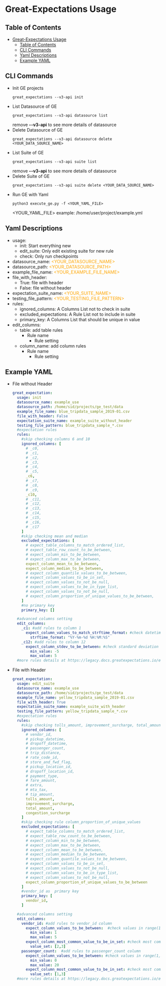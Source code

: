Great-Expectations Usage
===
## Table of Contents
- [Great-Expectations Usage](#Great-Expectations-Usage)
  - [Table of Contents](#Table-of-Contents)
  - [CLI Commands](#CLI-Commands)
  - [Yaml Descriptions](#Yaml-Descriptions)
  - [Example YAML](#Example-YAML)

## CLI Commands
- Init GE projects
    ```
    great_expectations --v3-api init
    ```
- List Datasource of GE
    ```
    great_expectations --v3-api datasource list
    ```
    remove **--v3-api** to see more details of datasource
- Delete Datasource of GE
    ```
    great_expectations --v3-api datasource delete <YOUR_DATA_SOURCE_NAME>
    ```
- List Suite of GE
    ```
    great_expectations --v3-api suite list
    ```
    remove **--v3-api** to see more details of datasource
- Delete Suite of GE
    ```
    great_expectations --v3-api suite delete <YOUR_DATA_SOURCE_NAME>
    ```
- Run GE with Yaml
    ```
    python3 execute_ge.py -f <YOUR_YAML_FILE>
    ```
    <YOUR_YAML_FILE> example: /home/user/project/example.yml

## Yaml Descriptions
- usage:
    * init: Start everything new
    * edit_suite: Only edit existing suite for new rule
    * check: Only run checkpoints 
- datasource_name: <span style="color:orange"><YOUR_DATASOURCE_NAME></span>
- datasource_path: <span style="color:orange"><YOUR_DATASOURCE_PATH></span>
- example_file_name: <span style="color:orange"><YOUR_EXAMPLE_FILE_NAME></span>
- file_with_header: 
    * True:  file with header
    * False: file without header
- expectation_suite_name: <span style="color:orange"><YOUR_SUITE_NAME></span>
- testing_file_pattern: <span style="color:orange"><YOUR_TESTING_FILE_PATTERN></span>
- rules:
    * ignored_columns: A Columns List not to check in suite
    * excluded_expectations: A Rule List not to include in suite
    * primary_key: A Columns List that should be unique in value
- edit_columns:
    * table: add table rules
        - Rule name 
            - Rule setting
    * column_name: add column rules
        - Rule name
            - Rule setting

## Example YAML

* File without Header
    ```yaml
    great_expectation:
      usage: init
      datasource_name: example_use
      datasource_path: /home/sid/projects/ge_test/data
      example_file_name: blue_tripdata_sample_2019-01.csv
      file_with_header: False
      expectation_suite_name: example_suite_without_header
      testing_file_pattern: blue_tripdata_sample_*.csv
      #expectation rules
      rules:
        #skip checking columns 6 and 10
        ignored_columns: [
          # _c0, 
          # _c1, 
          # _c2, 
          # _c3, 
          # _c4, 
          # _c5, 
          _c6, 
          # _c7, 
          # _c8, 
          # _c9, 
          _c10, 
          # _c11, 
          # _c12, 
          # _c13, 
          # _c14, 
          # _c15, 
          # _c16, 
          # _c17
        ]
        #skip checking mean and median
        excluded_expectations: [
          # expect_table_columns_to_match_ordered_list,
          # expect_table_row_count_to_be_between,
          # expect_column_min_to_be_between,
          # expect_column_max_to_be_between,
          expect_column_mean_to_be_between,
          expect_column_median_to_be_between,
          # expect_column_quantile_values_to_be_between,
          # expect_column_values_to_be_in_set,
          # expect_column_values_to_not_be_null,
          # expect_column_values_to_be_in_type_list,
          # expect_column_values_to_not_be_null,
          # expect_column_proportion_of_unique_values_to_be_between,
        ]
        #no primary key
        primary_key: []

      #advanced columns setting
      edit_columns:
        _c1: #add rules to column 1
          expect_column_values_to_match_strftime_format: #check datetime str format
            strftime_format: "%Y-%m-%d %H:%M:%S"
        _c12: #add rules to column 12
          expect_column_stdev_to_be_between: #check standard deviation
            min_value: -5
            max_value: 5
      #more rules details at https://legacy.docs.greatexpectations.io/en/stable/autoapi/great_expectations/expectations/index.html


* File with Header
    ```yaml
    great_expectation:
      usage: edit_suite
      datasource_name: example_use
      datasource_path: /home/sid/projects/ge_test/data
      example_file_name: yellow_tripdata_sample_2019-01.csv
      file_with_header: True
      expectation_suite_name: example_suite_with_header
      testing_file_pattern: yellow_tripdata_sample_*.csv
      #expectation rules
      rules:
        #skip checking tolls_amount, improvement_surcharge, total_amount, congestion_surcharge
        ignored_columns: [
          # vendor_id, 
          # pickup_datetime, 
          # dropoff_datetime, 
          # passenger_count, 
          # trip_distance, 
          # rate_code_id, 
          # store_and_fwd_flag, 
          # pickup_location_id, 
          # dropoff_location_id, 
          # payment_type, 
          # fare_amount, 
          # extra, 
          # mta_tax, 
          # tip_amount, 
          tolls_amount, 
          improvement_surcharge, 
          total_amount, 
          congestion_surcharge
        ]
        #skip checking rule column_proportion_of_unique_values
        excluded_expectations: [
          # expect_table_columns_to_match_ordered_list,
          # expect_table_row_count_to_be_between,
          # expect_column_min_to_be_between,
          # expect_column_max_to_be_between,
          # expect_column_mean_to_be_between,
          # expect_column_median_to_be_between,
          # expect_column_quantile_values_to_be_between,
          # expect_column_values_to_be_in_set,
          # expect_column_values_to_not_be_null,
          # expect_column_values_to_be_in_type_list,
          # expect_column_values_to_not_be_null,
          expect_column_proportion_of_unique_values_to_be_between
        ]
        #vendor_id as  primary key
        primary_key: [
          vendor_id,
        ]

      #advanced columns setting
      edit_columns:
        vendor_id: #add rules to vendor_id column
          expect_column_values_to_be_between:  #check values in range(1,10)
            min_value: 1
            max_value: 5
          expect_column_most_common_value_to_be_in_set: #check most common value in [0,2,5]
            value_set: [2,3]
        passenger_count:  #add rules to passenger_count column
          expect_column_values_to_be_between: #check values in range(1,20)
            min_value: 0
            max_value: 20
          expect_column_most_common_value_to_be_in_set: #check most common value in [1,2,3]
            value_set: [1,3]
      #more rules details at https://legacy.docs.greatexpectations.io/en/stable/autoapi/great_expectations/expectations/index.html